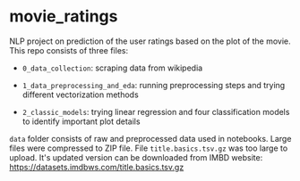 # movie_ratings
NLP project on prediction of the user ratings based on the plot of the movie.
This repo consists of three files: 

- `0_data_collection`: scraping data from wikipedia

- `1_data_preprocessing_and_eda`: running preprocessing steps and trying different vectorization methods

- `2_classic_models`: trying linear regression and four classification models to identify important plot details

`data` folder consists of raw and preprocessed data used in notebooks. Large files were compressed to ZIP file. File `title.basics.tsv.gz` was too large to upload. It's updated version can be downloaded from IMBD website: https://datasets.imdbws.com/title.basics.tsv.gz
